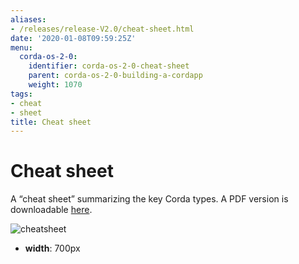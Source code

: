 ```yaml
---
aliases:
- /releases/release-V2.0/cheat-sheet.html
date: '2020-01-08T09:59:25Z'
menu:
  corda-os-2-0:
    identifier: corda-os-2-0-cheat-sheet
    parent: corda-os-2-0-building-a-cordapp
    weight: 1070
tags:
- cheat
- sheet
title: Cheat sheet
---
```



# Cheat sheet

A “cheat sheet” summarizing the key Corda types. A PDF version is downloadable [here](/en/pdf/corda-cheat-sheet.pdf).

![cheatsheet](/en/images/cheatsheet.jpg "cheatsheet")

* **width**: 
700px




